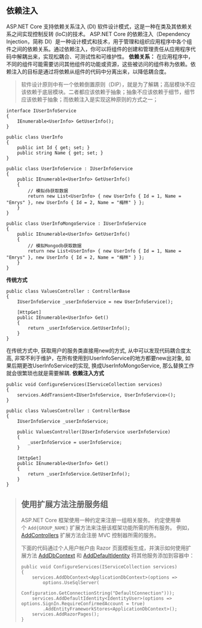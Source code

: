 ## 依赖注入
ASP.NET Core 支持依赖关系注入 (DI) 软件设计模式，这是一种在类及其依赖关系之间实现控制反转 (IoC)的技术。
ASP.NET Core 的依赖注入（Dependency Injection，简称 DI）是一种设计模式和技术，用于管理和组织应用程序中各个组件之间的依赖关系。通过依赖注入，你可以将组件的创建和管理责任从应用程序代码中解耦出来，实现松耦合、可测试性和可维护性。
**依赖关系：** 在应用程序中，不同的组件可能需要访问其他组件的功能或资源，这些被访问的组件称为依赖。依赖注入的目标是通过将依赖从组件的代码中分离出来，以降低耦合度。
> 软件设计原则中有一个依赖倒置原则（DIP），就是为了解耦；高层模块不应该依赖于底层模块。二者都应该依赖于抽象；抽象不应该依赖于细节，细节应该依赖于抽象；而依赖注入是实现这种原则的方式之一；

```
interface IUserInfoService  
{  
    IEnumerable<UserInfo> GetUserInfo();  
}  
  
public class UserInfo  
{  
    public int Id { get; set; }  
    public string Name { get; set; }  
}  
  
public class UserInfoService : IUserInfoService  
{  
    public IEnumerable<UserInfo> GetUserInfo()  
    {  
        // 模拟db获取数据  
        return new List<UserInfo> { new UserInfo { Id = 1, Name = "Emrys" }, new UserInfo { Id = 2, Name = "梅林" } };  
    }  
}  
  
public class UserInfoMongoService : IUserInfoService  
{  
    public IEnumerable<UserInfo> GetUserInfo()  
    {  
        // 模拟Mongodb获取数据  
        return new List<UserInfo> { new UserInfo { Id = 1, Name = "Emrys" }, new UserInfo { Id = 2, Name = "梅林" } };  
    }  
}
```

**传统方式**
```
public class ValuesController : ControllerBase  
{  
    IUserInfoService _userInfoService = new UserInfoService();  
  
    [HttpGet]
    public IEnumerable<UserInfo> Get()  
    {   
        return _userInfoService.GetUserInfo();  
    }  
}
```
在传统方式中, 获取用户的服务类直接用new的方式, 从中可以发现代码耦合度太高, 非常不利于维护，在所有使用到IUserInfoService的地方都要new出对象, 如果后期更改UserInfoService的实现, 换成UserInfoMongoService, 那么替换工作就会很繁琐也就是需要解耦.
**依赖注入方式**
```
public void ConfigureServices(IServiceCollection services)  
{  
    services.AddTransient<IUserInfoService, UserInfoService>();  
}  
  
public class ValuesController : ControllerBase  
{  
    IUserInfoService _userInfoService;  
  
    public ValuesController(IUserInfoService userInfoService)  
    {  
        _userInfoService = userInfoService;  
    }  
  
    [HttpGet]  
    public IEnumerable<UserInfo> Get()  
    {  
        return _userInfoService.GetUserInfo();  
    }  
}
```

> ## 使用扩展方法注册服务组
> 
> ASP.NET Core 框架使用一种约定来注册一组相关服务。 约定使用单个 `Add{GROUP_NAME}` 扩展方法来注册该框架功能所需的所有服务。 例如，[AddControllers](https://learn.microsoft.com/zh-cn/dotnet/api/microsoft.extensions.dependencyinjection.mvcservicecollectionextensions.addcontrollers) 扩展方法会注册 MVC 控制器所需的服务。
> 
> 下面的代码通过个人用户帐户由 Razor 页面模板生成，并演示如何使用扩展方法 [AddDbContext](https://learn.microsoft.com/zh-cn/dotnet/api/microsoft.extensions.dependencyinjection.entityframeworkservicecollectionextensions.adddbcontext) 和 [AddDefaultIdentity](https://learn.microsoft.com/zh-cn/dotnet/api/microsoft.extensions.dependencyinjection.identityservicecollectionuiextensions.adddefaultidentity) 将其他服务添加到容器中：
> ```
> public void ConfigureServices(IServiceCollection services)
> {
>     services.AddDbContext<ApplicationDbContext>(options =>
>         options.UseSqlServer(
>             Configuration.GetConnectionString("DefaultConnection")));
>     services.AddDefaultIdentity<IdentityUser>(options => options.SignIn.RequireConfirmedAccount = true)
>         .AddEntityFrameworkStores<ApplicationDbContext>();
>     services.AddRazorPages();
> }
> ```
